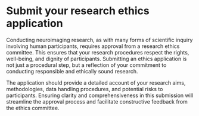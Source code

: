 # Submit your research ethics application

Conducting neuroimaging research, as with many forms of scientific inquiry involving human participants, requires approval from a research ethics committee. This ensures that your research procedures respect the rights, well-being, and dignity of participants. Submitting an ethics application is not just a procedural step, but a reflection of your commitment to conducting responsible and ethically sound research.

The application should provide a detailed account of your research aims, methodologies, data handling procedures, and potential risks to participants. Ensuring clarity and comprehensiveness in this submission will streamline the approval process and facilitate constructive feedback from the ethics committee.

